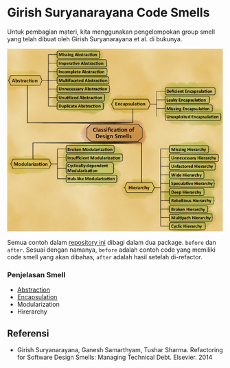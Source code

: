 # Girish Suryanarayana Code Smells

Untuk pembagian materi, kita menggunakan pengelompokan group smell yang telah dibuat oleh Girish Suryanarayana et al. di bukunya.

![Girish smell groups](img/girish/all_smell.png "Girish smell groups")

Semua contoh dalam [repository ini](https://github.com/mrp130/smell/tree/master/src/girish/) dibagi dalam dua package. `before` dan `after`. Sesuai dengan namanya, `before` adalah contoh code yang memiliki code smell yang akan dibahas, `after` adalah hasil setelah di-refactor.

### Penjelasan Smell

- [Abstraction](Abstraction)
- [Encapsulation](Encapsulation)
- Modularization
- Hirerarchy

## Referensi

- Girish Suryanarayana, Ganesh Samarthyam, Tushar Sharma. Refactoring for Software Design Smells: Managing Technical Debt. Elsevier. 2014